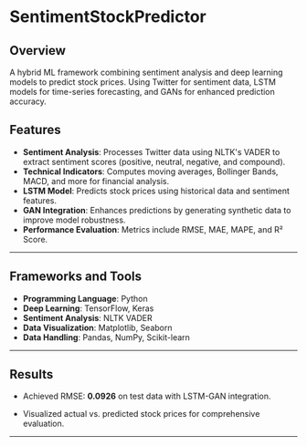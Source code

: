 # SentimentStockPredictor
## Overview
A hybrid ML framework combining sentiment analysis and deep learning models to predict stock prices. Using Twitter for sentiment data, LSTM models for time-series forecasting, and GANs for enhanced prediction accuracy.

## Features
- **Sentiment Analysis**: Processes Twitter data using NLTK's VADER to extract sentiment scores (positive, neutral, negative, and compound).  
- **Technical Indicators**: Computes moving averages, Bollinger Bands, MACD, and more for financial analysis.  
- **LSTM Model**: Predicts stock prices using historical data and sentiment features.  
- **GAN Integration**: Enhances predictions by generating synthetic data to improve model robustness.  
- **Performance Evaluation**: Metrics include RMSE, MAE, MAPE, and R² Score.

---

## Frameworks and Tools
- **Programming Language**: Python  
- **Deep Learning**: TensorFlow, Keras  
- **Sentiment Analysis**: NLTK VADER  
- **Data Visualization**: Matplotlib, Seaborn  
- **Data Handling**: Pandas, NumPy, Scikit-learn

---
## Results

- Achieved RMSE: **0.0926** on test data with LSTM-GAN integration.

- Visualized actual vs. predicted stock prices for comprehensive evaluation.

---
